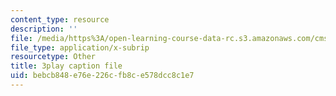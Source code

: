 ```yaml
---
content_type: resource
description: ''
file: /media/https%3A/open-learning-course-data-rc.s3.amazonaws.com/cms-608-game-design-spring-2014/bebcb848e76e226cfb8ce578dcc8c1e7_1506698.srt
file_type: application/x-subrip
resourcetype: Other
title: 3play caption file
uid: bebcb848-e76e-226c-fb8c-e578dcc8c1e7
---
```

